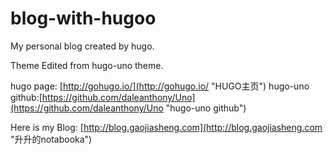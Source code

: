 blog-with-hugoo
==============

My personal blog created by hugo.

Theme Edited from hugo-uno theme.


hugo page: [http://gohugo.io/](http://gohugo.io/ "HUGO主页")
hugo-uno github:[https://github.com/daleanthony/Uno](https://github.com/daleanthony/Uno "hugo-uno github")

Here is my Blog: [http://blog.gaojiasheng.com](http://blog.gaojiasheng.com "升升的notabooka")
